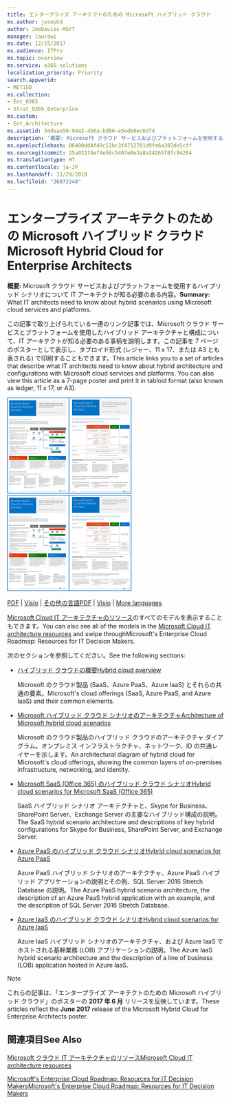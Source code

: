```yaml
---
title: エンタープライズ アーキテクトのための Microsoft ハイブリッド クラウド
ms.author: josephd
author: JoeDavies-MSFT
manager: laurawi
ms.date: 12/15/2017
ms.audience: ITPro
ms.topic: overview
ms.service: o365-solutions
localization_priority: Priority
search.appverid:
- MET150
ms.collection:
- Ent_O365
- Strat_O365_Enterprise
ms.custom:
- Ent_Architecture
ms.assetid: 54deae50-9442-4b6a-bd86-e5edb0ec6d74
description: '概要: Microsoft クラウド サービスおよびプラットフォームを使用するハイブリッド シナリオについて IT アーキテクトが知る必要のある内容。'
ms.openlocfilehash: 06400dd4f49c51bc3f4712701d9fe6a387de5cff
ms.sourcegitcommit: 25a022f4ef4e56c5407e8e3a8a34265f8fc94264
ms.translationtype: HT
ms.contentlocale: ja-JP
ms.lasthandoff: 11/29/2018
ms.locfileid: "26872248"
---
```

# <a name="microsoft-hybrid-cloud-for-enterprise-architects"></a><span data-ttu-id="8160a-103">エンタープライズ アーキテクトのための Microsoft ハイブリッド クラウド</span><span class="sxs-lookup"><span data-stu-id="8160a-103">Microsoft Hybrid Cloud for Enterprise Architects</span></span>

 <span data-ttu-id="8160a-104">**概要:** Microsoft クラウド サービスおよびプラットフォームを使用するハイブリッド シナリオについて IT アーキテクトが知る必要のある内容。</span><span class="sxs-lookup"><span data-stu-id="8160a-104">**Summary:** What IT architects need to know about hybrid scenarios using Microsoft cloud services and platforms.</span></span>
  
<span data-ttu-id="8160a-p101">この記事で取り上げられている一連のリンク記事では、Microsoft クラウド サービスとプラットフォームを使用したハイブリッド アーキテクチャと構成について、IT アーキテクトが知る必要のある事柄を説明します。この記事を 7 ページのポスターとして表示し、タブロイド形式 (レジャー、11 x 17、または A3 とも表される) で印刷することもできます。</span><span class="sxs-lookup"><span data-stu-id="8160a-p101">This article links you to a set of articles that describe what IT architects need to know about hybrid architecture and configurations with Microsoft cloud services and platforms. You can also view this article as a 7-page poster and print it in tabloid format (also known as ledger, 11 x 17, or A3).</span></span>
  
<span data-ttu-id="8160a-107">[![Microsoft ハイブリッド クラウド モデルのサムネイル画像](media/Hybrid-Poster/Hybrid-Cloud-Thumbnail.png)](https://www.microsoft.com/download/details.aspx?id=54424
)</span><span class="sxs-lookup"><span data-stu-id="8160a-107">[![Thumb image for the Microsoft hybrid cloud model](media/Hybrid-Poster/Hybrid-Cloud-Thumbnail.png)](https://www.microsoft.com/download/details.aspx?id=54424
)</span></span>
  
<span data-ttu-id="8160a-108">[PDF](https://go.microsoft.com/fwlink/p/?linkid=842082) | [Visio](https://go.microsoft.com/fwlink/p/?linkid=842083) | 
[その他の言語](https://www.microsoft.com/download/details.aspx?id=54424)</span><span class="sxs-lookup"><span data-stu-id="8160a-108">[PDF](https://go.microsoft.com/fwlink/p/?linkid=842082) | [Visio](https://go.microsoft.com/fwlink/p/?linkid=842083) | 
[More languages](https://www.microsoft.com/download/details.aspx?id=54424)</span></span>
  
<span data-ttu-id="8160a-109">[Microsoft Cloud IT アーキテクチャのリソース](microsoft-cloud-it-architecture-resources.md)のすべてのモデルを表示することもできます。</span><span class="sxs-lookup"><span data-stu-id="8160a-109">You can also see all of the models in the [Microsoft Cloud IT architecture resources](microsoft-cloud-it-architecture-resources.md) and swipe throughMicrosoft's Enterprise Cloud Roadmap: Resources for IT Decision Makers.</span></span>
  
<span data-ttu-id="8160a-110">次のセクションを参照してください。</span><span class="sxs-lookup"><span data-stu-id="8160a-110">See the following sections:</span></span>
  
- [<span data-ttu-id="8160a-111">ハイブリッド クラウドの概要</span><span class="sxs-lookup"><span data-stu-id="8160a-111">Hybrid cloud overview</span></span>](hybrid-cloud-overview.md)
    
    <span data-ttu-id="8160a-112">Microsoft のクラウド製品 (SaaS、Azure PaaS、Azure IaaS) とそれらの共通の要素。</span><span class="sxs-lookup"><span data-stu-id="8160a-112">Microsoft's cloud offerings (SaaS, Azure PaaS, and Azure IaaS) and their common elements.</span></span>
    
- [<span data-ttu-id="8160a-113">Microsoft ハイブリッド クラウド シナリオのアーキテクチャ</span><span class="sxs-lookup"><span data-stu-id="8160a-113">Architecture of Microsoft hybrid cloud scenarios</span></span>](architecture-of-microsoft-hybrid-cloud-scenarios.md)
    
    <span data-ttu-id="8160a-114">Microsoft のクラウド製品のハイブリッド クラウドのアーキテクチャ ダイアグラム。オンプレミス インフラストラクチャ、ネットワーク、ID の共通レイヤーを示します。</span><span class="sxs-lookup"><span data-stu-id="8160a-114">An architectural diagram of hybrid cloud for Microsoft's cloud offerings, showing the common layers of on-premises infrastructure, networking, and identity.</span></span>
    
- [<span data-ttu-id="8160a-115">Microsoft SaaS (Office 365) のハイブリッド クラウド シナリオ</span><span class="sxs-lookup"><span data-stu-id="8160a-115">Hybrid cloud scenarios for Microsoft SaaS (Office 365)</span></span>](hybrid-cloud-scenarios-for-microsoft-saas-office-365.md)
    
    <span data-ttu-id="8160a-116">SaaS ハイブリッド シナリオ アーキテクチャと、Skype for Business、SharePoint Server、Exchange Server の主要なハイブリッド構成の説明。</span><span class="sxs-lookup"><span data-stu-id="8160a-116">The SaaS hybrid scenario architecture and descriptions of key hybrid configurations for Skype for Business, SharePoint Server, and Exchange Server.</span></span>
    
- [<span data-ttu-id="8160a-117">Azure PaaS のハイブリッド クラウド シナリオ</span><span class="sxs-lookup"><span data-stu-id="8160a-117">Hybrid cloud scenarios for Azure PaaS</span></span>](hybrid-cloud-scenarios-for-azure-paas.md)
    
    <span data-ttu-id="8160a-118">Azure PaaS ハイブリッド シナリオのアーキテクチャ、Azure PaaS ハイブリッド アプリケーションの説明とその例、SQL Server 2016 Stretch Database の説明。</span><span class="sxs-lookup"><span data-stu-id="8160a-118">The Azure PaaS hybrid scenario architecture, the description of an Azure PaaS hybrid application with an example, and the description of SQL Server 2016 Stretch Database.</span></span>
    
- [<span data-ttu-id="8160a-119">Azure IaaS のハイブリッド クラウド シナリオ</span><span class="sxs-lookup"><span data-stu-id="8160a-119">Hybrid cloud scenarios for Azure IaaS</span></span>](hybrid-cloud-scenarios-for-azure-iaas.md)
    
    <span data-ttu-id="8160a-120">Azure IaaS ハイブリッド シナリオのアーキテクチャ、および Azure IaaS でホストされる基幹業務 (LOB) アプリケーションの説明。</span><span class="sxs-lookup"><span data-stu-id="8160a-120">The Azure IaaS hybrid scenario architecture and the description of a line of business (LOB) application hosted in Azure IaaS.</span></span>
    
> [!NOTE]
> <span data-ttu-id="8160a-121">これらの記事は、「エンタープライズ アーキテクトのための Microsoft ハイブリッド クラウド」のポスターの **2017 年 6 月** リリースを反映しています。</span><span class="sxs-lookup"><span data-stu-id="8160a-121">These articles reflect the **June 2017** release of the Microsoft Hybrid Cloud for Enterprise Architects poster.</span></span>
  
## <a name="see-also"></a><span data-ttu-id="8160a-122">関連項目</span><span class="sxs-lookup"><span data-stu-id="8160a-122">See Also</span></span>

[<span data-ttu-id="8160a-123">Microsoft クラウド IT アーキテクチャのリソース</span><span class="sxs-lookup"><span data-stu-id="8160a-123">Microsoft Cloud IT architecture resources</span></span>](microsoft-cloud-it-architecture-resources.md)

[<span data-ttu-id="8160a-124">Microsoft's Enterprise Cloud Roadmap: Resources for IT Decision Makers</span><span class="sxs-lookup"><span data-stu-id="8160a-124">Microsoft's Enterprise Cloud Roadmap: Resources for IT Decision Makers</span></span>](https://sway.com/FJ2xsyWtkJc2taRD)



